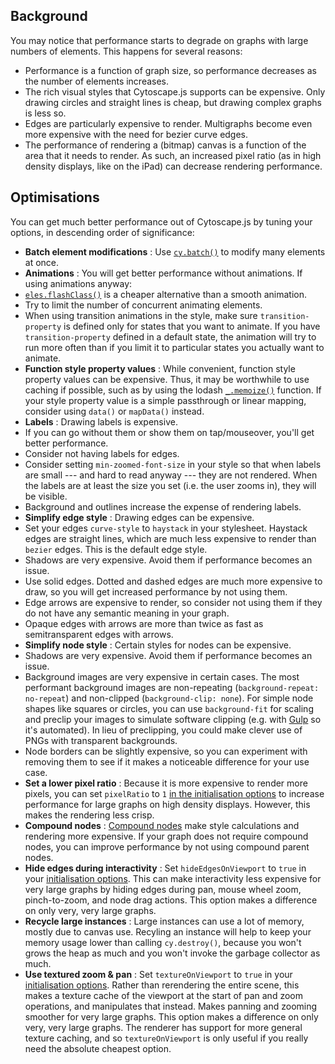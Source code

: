 ## Background

You may notice that performance starts to degrade on graphs with large numbers of elements.  This happens for several reasons:

* Performance is a function of graph size, so performance decreases as the number of elements increases.
* The rich visual styles that Cytoscape.js supports can be expensive.  Only drawing circles and straight lines is cheap, but drawing complex graphs is less so.
* Edges are particularly expensive to render.  Multigraphs become even more expensive with the need for bezier curve edges.
* The performance of rendering a (bitmap) canvas is a function of the area that it needs to render.  As such, an increased pixel ratio (as in high density displays, like on the iPad) can decrease rendering performance.


## Optimisations

You can get much better performance out of Cytoscape.js by tuning your options, in descending order of significance:

* **Batch element modifications** : Use [`cy.batch()`](#core/graph-manipulation/cy.batch) to modify many elements at once.
* **Animations** : You will get better performance without animations.  If using animations anyway:
 * [`eles.flashClass()`](#collection/style/eles.flashClass) is a cheaper alternative than a smooth animation.
 * Try to limit the number of concurrent animating elements.
 * When using transition animations in the style, make sure `transition-property` is defined only for states that you want to animate.  If you have `transition-property` defined in a default state, the animation will try to run more often than if you limit it to particular states you actually want to animate.
* **Function style property values** : While convenient, function style property values can be expensive.  Thus, it may be worthwhile to use caching if possible, such as by using the lodash [`_.memoize()`](https://lodash.com/docs#memoize) function.  If your style property value is a simple passthrough or linear mapping, consider using `data()` or `mapData()` instead.
* **Labels** : Drawing labels is expensive.
 * If you can go without them or show them on tap/mouseover, you'll get better performance.
 * Consider not having labels for edges.
 * Consider setting `min-zoomed-font-size` in your style so that when labels are small --- and hard to read anyway --- they are not rendered.  When the labels are at least the size you set (i.e. the user zooms in), they will be visible.
 * Background and outlines increase the expense of rendering labels.
* **Simplify edge style** : Drawing edges can be expensive.
 * Set your edges `curve-style` to `haystack` in your stylesheet.  Haystack edges are straight lines, which are much less expensive to render than `bezier` edges.  This is the default edge style.
 * Shadows are very expensive.  Avoid them if performance becomes an issue.
 * Use solid edges.  Dotted and dashed edges are much more expensive to draw, so you will get increased performance by not using them.  
 * Edge arrows are expensive to render, so consider not using them if they do not have any semantic meaning in your graph.
 * Opaque edges with arrows are more than twice as fast as semitransparent edges with arrows.
* **Simplify node style** : Certain styles for nodes can be expensive.
 * Shadows are very expensive.  Avoid them if performance becomes an issue.
 * Background images are very expensive in certain cases.  The most performant background images are non-repeating (`background-repeat: no-repeat`) and non-clipped (`background-clip: none`).  For simple node shapes like squares or circles, you can use `background-fit` for scaling and preclip your images to simulate software clipping (e.g. with [Gulp](https://github.com/scalableminds/gulp-image-resize) so it's automated).  In lieu of preclipping, you could make clever use of PNGs with transparent backgrounds.
 * Node borders can be slightly expensive, so you can experiment with removing them to see if it makes a noticeable difference for your use case.
* **Set a lower pixel ratio** : Because it is more expensive to render more pixels, you can set `pixelRatio` to `1` [in the initialisation options](#init-opts/pixelRatio) to increase performance for large graphs on high density displays.  However, this makes the rendering less crisp.
* **Compound nodes** : [Compound nodes](#notation/compound-nodes) make style calculations and rendering more expensive.  If your graph does not require compound nodes, you can improve performance by not using compound parent nodes.
* **Hide edges during interactivity** : Set `hideEdgesOnViewport` to `true` in your [initialisation options](#core/initialisation).  This can make interactivity  less expensive for very large graphs by hiding edges during pan, mouse wheel zoom, pinch-to-zoom, and node drag actions.  This option makes a difference on only very, very large graphs.
* **Recycle large instances** : Large instances can use a lot of memory, mostly due to canvas use.  Recyling an instance will help to keep your memory usage lower than calling `cy.destroy()`, because you won't grows the heap as much and you won't invoke the garbage collector as much.
* **Use textured zoom & pan** : Set `textureOnViewport` to `true` in your [initialisation options](#core/initialisation).  Rather than rerendering the entire scene, this makes a texture cache of the viewport at the start of pan and zoom operations, and manipulates that instead.  Makes panning and zooming smoother for very large graphs.  This option makes a difference on only very, very large graphs.  The renderer has support for more general texture caching, and so `textureOnViewport` is only useful if you really need the absolute cheapest option.
